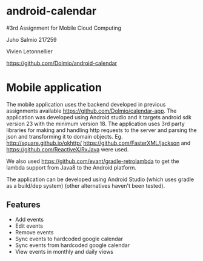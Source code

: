 # android-calendar

#3rd Assignment for Mobile Cloud Computing

Juho Salmio 217259

Vivien Letonnellier

https://github.com/Dolmio/android-calendar

# Mobile application
The mobile application uses the backend developed in previous assignments available https://github.com/Dolmio/calendar-app.
The application was developed using Android studio and it targets android sdk version 23 with the minimum version 18.
The application uses 3rd party libraries for making and handling http requests to the server and parsing the json and transforming it to domain objects. Eg. http://square.github.io/okhttp/ https://github.com/FasterXML/jackson and https://github.com/ReactiveX/RxJava were used.

We also used https://github.com/evant/gradle-retrolambda to get the lambda support from Java8 to the Android platform.

The application can be developed using Android Studio (which uses gradle as a build/dep system) (other alternatives haven't been tested).

## Features

* Add events
* Edit events
* Remove events
* Sync events to hardcoded google calendar
* Sync events from hardcoded google calendar
* View events in monthly and daily views
